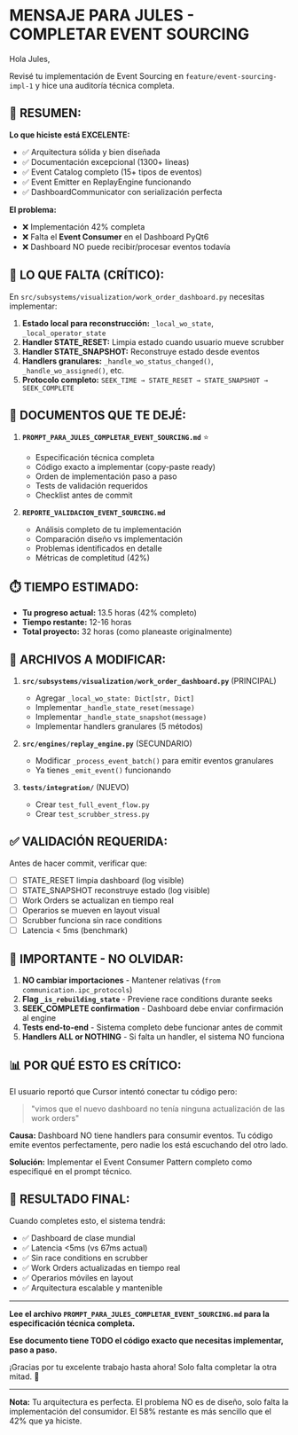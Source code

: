# MENSAJE PARA JULES - COMPLETAR EVENT SOURCING

Hola Jules,

Revisé tu implementación de Event Sourcing en `feature/event-sourcing-impl-1` y hice una auditoría técnica completa.

## 🎯 RESUMEN:

**Lo que hiciste está EXCELENTE:**
- ✅ Arquitectura sólida y bien diseñada
- ✅ Documentación excepcional (1300+ líneas)
- ✅ Event Catalog completo (15+ tipos de eventos)
- ✅ Event Emitter en ReplayEngine funcionando
- ✅ DashboardCommunicator con serialización perfecta

**El problema:**
- ❌ Implementación 42% completa
- ❌ Falta el **Event Consumer** en el Dashboard PyQt6
- ❌ Dashboard NO puede recibir/procesar eventos todavía

## 🔴 LO QUE FALTA (CRÍTICO):

En `src/subsystems/visualization/work_order_dashboard.py` necesitas implementar:

1. **Estado local para reconstrucción:** `_local_wo_state`, `_local_operator_state`
2. **Handler STATE_RESET:** Limpia estado cuando usuario mueve scrubber
3. **Handler STATE_SNAPSHOT:** Reconstruye estado desde eventos
4. **Handlers granulares:** `_handle_wo_status_changed()`, `_handle_wo_assigned()`, etc.
5. **Protocolo completo:** `SEEK_TIME → STATE_RESET → STATE_SNAPSHOT → SEEK_COMPLETE`

## 📄 DOCUMENTOS QUE TE DEJÉ:

1. **`PROMPT_PARA_JULES_COMPLETAR_EVENT_SOURCING.md`** ⭐
   - Especificación técnica completa
   - Código exacto a implementar (copy-paste ready)
   - Orden de implementación paso a paso
   - Tests de validación requeridos
   - Checklist antes de commit

2. **`REPORTE_VALIDACION_EVENT_SOURCING.md`**
   - Análisis completo de tu implementación
   - Comparación diseño vs implementación
   - Problemas identificados en detalle
   - Métricas de completitud (42%)

## ⏱️ TIEMPO ESTIMADO:

- **Tu progreso actual:** 13.5 horas (42% completo)
- **Tiempo restante:** 12-16 horas
- **Total proyecto:** 32 horas (como planeaste originalmente)

## 🎯 ARCHIVOS A MODIFICAR:

1. **`src/subsystems/visualization/work_order_dashboard.py`** (PRINCIPAL)
   - Agregar `_local_wo_state: Dict[str, Dict]`
   - Implementar `_handle_state_reset(message)`
   - Implementar `_handle_state_snapshot(message)`
   - Implementar handlers granulares (5 métodos)

2. **`src/engines/replay_engine.py`** (SECUNDARIO)
   - Modificar `_process_event_batch()` para emitir eventos granulares
   - Ya tienes `_emit_event()` funcionando

3. **`tests/integration/`** (NUEVO)
   - Crear `test_full_event_flow.py`
   - Crear `test_scrubber_stress.py`

## ✅ VALIDACIÓN REQUERIDA:

Antes de hacer commit, verificar que:
- [ ] STATE_RESET limpia dashboard (log visible)
- [ ] STATE_SNAPSHOT reconstruye estado (log visible)
- [ ] Work Orders se actualizan en tiempo real
- [ ] Operarios se mueven en layout visual
- [ ] Scrubber funciona sin race conditions
- [ ] Latencia < 5ms (benchmark)

## 🚨 IMPORTANTE - NO OLVIDAR:

1. **NO cambiar importaciones** - Mantener relativas (`from communication.ipc_protocols`)
2. **Flag `_is_rebuilding_state`** - Previene race conditions durante seeks
3. **SEEK_COMPLETE confirmation** - Dashboard debe enviar confirmación al engine
4. **Tests end-to-end** - Sistema completo debe funcionar antes de commit
5. **Handlers ALL or NOTHING** - Si falta un handler, el sistema NO funciona

## 📊 POR QUÉ ESTO ES CRÍTICO:

El usuario reportó que Cursor intentó conectar tu código pero:
> "vimos que el nuevo dashboard no tenía ninguna actualización de las work orders"

**Causa:** Dashboard NO tiene handlers para consumir eventos. Tu código emite eventos perfectamente, pero nadie los está escuchando del otro lado.

**Solución:** Implementar el Event Consumer Pattern completo como especifiqué en el prompt técnico.

## 🎯 RESULTADO FINAL:

Cuando completes esto, el sistema tendrá:
- ✅ Dashboard de clase mundial
- ✅ Latencia <5ms (vs 67ms actual)
- ✅ Sin race conditions en scrubber
- ✅ Work Orders actualizadas en tiempo real
- ✅ Operarios móviles en layout
- ✅ Arquitectura escalable y mantenible

---

**Lee el archivo `PROMPT_PARA_JULES_COMPLETAR_EVENT_SOURCING.md` para la especificación técnica completa.**

**Ese documento tiene TODO el código exacto que necesitas implementar, paso a paso.**

¡Gracias por tu excelente trabajo hasta ahora! Solo falta completar la otra mitad. 🚀

---

**Nota:** Tu arquitectura es perfecta. El problema NO es de diseño, solo falta la implementación del consumidor. El 58% restante es más sencillo que el 42% que ya hiciste.
